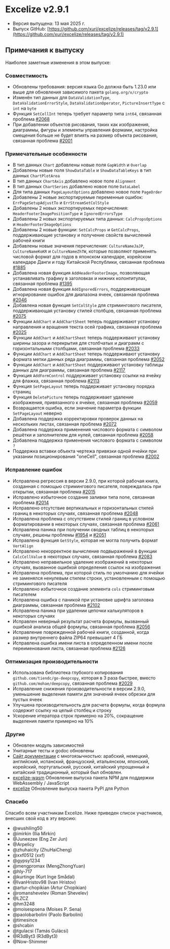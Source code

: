 # Excelize v2.9.1

* Версия выпущена: 13 мая 2025 г.
* Выпуск GitHub: [https://github.com/xuri/excelize/releases/tag/v2.9.1](https://github.com/xuri/excelize/releases/tag/v2.9.1)

## Примечания к выпуску

Наиболее заметные изменения в этом выпуске:

### Совместимость

* Обновлены требования: версия языка Go должна быть 1.23.0 или выше для обновления зависимого пакета `golang.org/x/crypto`
* Изменён тип данных для `DataValidationType`, `DataValidationErrorStyle`, `DataValidationOperator`, `PictureInsertType` с `int` на `byte`
* Функция `SetCellInt` теперь требует параметр типа `int64`, связанная проблема [#2068](https://github.com/xuri/excelize/issues/2068)
* При добавлении объектов рисования, таких как изображения, диаграммы, фигуры и элементы управления формами, настройка смещения больше не будет влиять на размер объекта рисования, связанная проблема [#2001](https://github.com/xuri/excelize/issues/2001)

### Примечательные особенности

* В тип данных `Chart` добавлены новые поля `GapWidth` и `Overlap`
* Добавлены новые поля `ShowDataTable` и `ShowDataTableKeys` в тип данных `ChartPlotArea`
* В тип данных `ChartAxis` добавлено новое поле `Alignment`
* В тип данных `ChartSeries` добавлено новое поле `DataLabel`
* Для типа данных `PageLayoutOptions` добавлено новое поле `PageOrder`
* Добавлены 2 новые экспортируемые переменные ошибок: `ErrPageSetupAdjustTo` и `ErrStreamSetColStyle`
* Добавлены 2 новых экспортируемых перечисления: `HeaderFooterImagePositionType` и `IgnoredErrorsType`
* Добавлены 2 новых экспортируемых типа данных: `CalcPropsOptions` и `HeaderFooterImageOptions`
* Добавлены 2 новые функции: `SetCalcProps` и `GetCalcProps`, поддерживающие установку и получение свойств вычислений рабочей книги
* Добавлены новые значения перечисления: `CultureNameJaJP`, `CultureNameKoKR` и `CultureNameZhTW`, которые позволяют применять числовой формат для годов в японском календаре, корейском календаре Данги и году Китайской Республики, связанная проблема [#1885](https://github.com/xuri/excelize/issues/1885)
* Добавлена новая функция `AddHeaderFooterImage`, позволяющая устанавливать графику в заголовках и нижних колонтитулах, связанная проблема [#1395](https://github.com/xuri/excelize/issues/1395)
* Добавлена новая функция `AddIgnoredErrors`, поддерживающая игнорирование ошибок для диапазона ячеек, связанная проблема [#2046](https://github.com/xuri/excelize/issues/2046)
* Добавлена новая функция `SetColStyle` для стримингового писателя, поддерживающая установку стилей столбцов, связанная проблема [#2075](https://github.com/xuri/excelize/issues/2075)
* Функции `AddChart` и `AddChartSheet` теперь поддерживают установку направления и вращения текста осей графика, связанная проблема [#2025](https://github.com/xuri/excelize/issues/2025)
* Функции `AddChart` и `AddChartSheet` теперь поддерживают установку ширины зазора и перекрытия для столбчатых и диаграмм с горизонтальными столбцами, связанная проблема [#2033](https://github.com/xuri/excelize/issues/2033)
* Функции `AddChart` и `AddChartSheet` теперь поддерживают установку формата метки данных ряда диаграммы, связанная проблема [#2052](https://github.com/xuri/excelize/issues/2052)
* Функции `AddChart` и `AddChartSheet` поддерживают установку таблицы данных для диаграммы, связанная проблема [#2117](https://github.com/xuri/excelize/issues/2117)
* Функция `AddFormControl` поддерживает установку ссылки на ячейку для флажка, связанная проблема [#2113](https://github.com/xuri/excelize/issues/2113)
* Функция `SetPageLayout` теперь поддерживает установку порядка страниц
* Функция `DeletePicture` теперь поддерживает удаление изображения, привязанного к ячейке, связанная проблема [#2059](https://github.com/xuri/excelize/issues/2059)
* Возвращается ошибка, если значение параметра функции `SetPageLayout` неверно
* Добавлена поддержка корректировки проверок данных на нескольких листах, связанная проблема [#2072](https://github.com/xuri/excelize/issues/2072)
* Добавлена поддержка применения числового формата с символом решётки и заполнителем для нулей, связанная проблема [#2058](https://github.com/xuri/excelize/issues/2058)
* Добавлена поддержка применения числового формата с символом `?`
* Поддержка вставки объекта чертежа привязки одной ячейки при указании позиционирования "oneCell", связанная проблема [#2002](https://github.com/xuri/excelize/issues/2002)

### Исправление ошибок

* Исправлена регрессия в версии 2.9.0, при которой рабочая книга, созданная с помощью стримингового писателя, повреждалась при открытии, связанная проблема [#2015](https://github.com/xuri/excelize/issues/2015)
* Исправлено избыточное создание заливки типа none, связанная проблема [#2014](https://github.com/xuri/excelize/issues/2014)
* Исправлено отсутствие вертикальных и горизонтальных стилей границ в некоторых случаях, связанная проблема [#2048](https://github.com/xuri/excelize/issues/2048)
* Исправлена проблема с отсутствием стилей границ в условном форматировании в некоторых случаях, связанная проблема [#2061](https://github.com/xuri/excelize/issues/2061)
* Исправлена паника при получении сводных таблиц в некоторых случаях, решены проблемы [#1954](https://github.com/xuri/excelize/issues/1954) и [#2051](https://github.com/xuri/excelize/issues/2051)
* Исправлена функция `GetStyle`, которая не могла получить формат `VertAlign`
* Исправлено некорректное вычисление подвыражений в функции `CalcCellValue` в некоторых случаях, связанная проблема [#2083](https://github.com/xuri/excelize/issues/2083)
* Исправлено неправильное удаление изображений в некоторых случаях, вызванное ошибкой определения ссылок на изображения
* Исправлена проблема, при которой стиль по умолчанию для ячейки не заменялся ненулевым стилем строки, установленным с помощью стримингового писателя
* Исправлено избыточное создание элемента `cols` стриминговым писателем
* Исправлена ошибка с паникой при установке шрифта заголовка диаграммы, связанная проблема [#2102](https://github.com/xuri/excelize/issues/2102)
* Исправлена паника при удалении цепочки калькуляторов в некоторых случаях
* Исправлен неверный результат расчета формулы, вызванный ошибкой анализа общей формулы, связанная проблема [#2056](https://github.com/xuri/excelize/issues/2056)
* Исправление поврежденной рабочей книги, созданной, когда размер внутреннего файла ZIP64 превышает 4 ГБ
* Исправлена ошибка имени листа в определенном имени после переименования листа, связанная проблема [#2126](https://github.com/xuri/excelize/issues/2126)

### Оптимизация производительности

* Использована библиотека глубокого копирования `github.com/tiendc/go-deepcopy`, которая в 3 раза быстрее, вместо `github.com/mohae/deepcopy`, связанная проблема [#2029](https://github.com/xuri/excelize/issues/2029)
* Исправление снижения производительности в версии 2.9.0, уменьшение выделения памяти для значений ячеек обрезки для пустых ячеек
* Улучшена производительность для расчета формулы, когда формула содержит ссылку на целый столбец и строку
* Ускорение итератора строк примерно на 20%, сокращение выделения памяти примерно на 10%

### Другие

* Обновлен модуль зависимостей
* Унитарные тесты и godoc обновлены
* [Сайт документации](https://xuri.me/excelize) с многоязычностью: арабский, немецкий, английский, испанский, французский, итальянском, японский, корейский, португальский, русский, китайский упрощенный и китайский традиционный, который был обновлен.
* [excelize-wasm](https://github.com/xuri/excelize-wasm) Обновление выпуска пакета NPM для поддержки WebAssembly / JavaScript
* [excelize](https://github.com/xuri/excelize-py) Обновление выпуска пакета PyPI для Python

### Спасибо

Спасибо всем участникам Excelize. Ниже приведен список участников, внесших свой код в эту версию:

* @wushiling50
* @imirkin (Ilia Mirkin)
* @Juneezee (Eng Zer Jun)
* @Arpelicy
* @zhuhaicity (ZhuHaiCheng)
* @xxf0512 (xxf)
* @gypsy1234
* @mengpromax (MengZhongYuan)
* @hly-717
* @kurtinge (Kurt Inge Smådal)
* @IvanHristov98 (Ivan Hristov)
* @artur-chopikian (Artur Chopikian)
* @romanshevelev (Roman Shevelev)
* @LZCZ
* @hm3248
* @moisespsena (Moises P. Sena)
* @paolobarbolini (Paolo Barbolini)
* @timesince
* @shcabin
* @tgulacsi (Tamás Gulácsi)
* @R3dByt3 (R3dByt3)
* @Now-Shimmer

